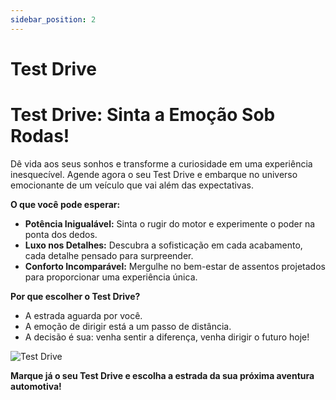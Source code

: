 ```yaml
---
sidebar_position: 2
---
```


# Test Drive

# **Test Drive: Sinta a Emoção Sob Rodas!**

Dê vida aos seus sonhos e transforme a curiosidade em uma experiência inesquecível. Agende agora o seu Test Drive e embarque no universo emocionante de um veículo que vai além das expectativas.

**O que você pode esperar:**
- **Potência Inigualável:** Sinta o rugir do motor e experimente o poder na ponta dos dedos.
- **Luxo nos Detalhes:** Descubra a sofisticação em cada acabamento, cada detalhe pensado para surpreender.
- **Conforto Incomparável:** Mergulhe no bem-estar de assentos projetados para proporcionar uma experiência única.

**Por que escolher o Test Drive?**
- A estrada aguarda por você.
- A emoção de dirigir está a um passo de distância.
- A decisão é sua: venha sentir a diferença, venha dirigir o futuro hoje!

![Test Drive](link_para_imagem_test_drive)

**Marque já o seu Test Drive e escolha a estrada da sua próxima aventura automotiva!**
